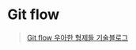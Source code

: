 # Git flow

> [Git flow 우아한 형제들 기술블로그](http://woowabros.github.io/experience/2017/10/30/baemin-mobile-git-branch-strategy.html)
